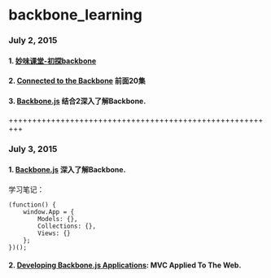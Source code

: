 # backbone_learning


### July 2, 2015

#### 1. [妙味课堂-初探backbone](http://v.youku.com/v_show/id_XNTk2Mzk3Nzg0.html)
#### 2. [Connected to the Backbone](http://www.tudou.com/listplay/O8xzOuQU9So/nfh_Me-1mZM.html) 前面20集
#### 3. [Backbone.js](http://backbonejs.org/) 结合2深入了解Backbone.


+++++++++++++++++++++++++++++++++++++++++++++++++++++++++

### July 3, 2015

#### 1. [Backbone.js](http://backbonejs.org/) 深入了解Backbone.

学习笔记：

	(function() {
		window.App = {
			Models: {},
			Collections: {},
			Views: {}
		};	
	})();


#### 2. [Developing Backbone.js Applications](http://addyosmani.github.io/backbone-fundamentals/): MVC Applied To The Web.